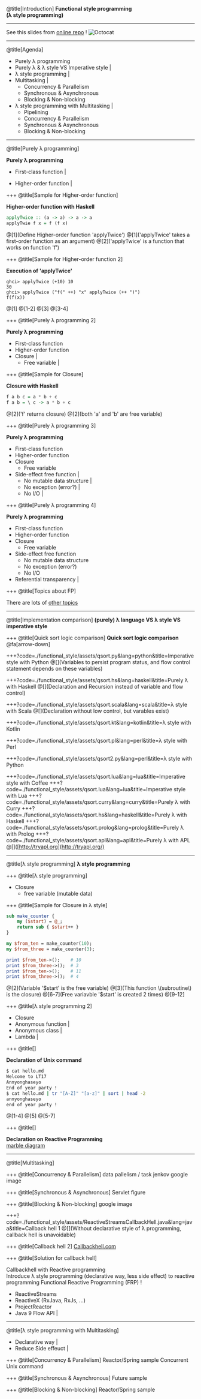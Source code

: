 @title[Introduction]
__Functional style programming__<br />
__(λ style programming)__

---
See this slides from [online repo](https://gitpitch.com/wonha/lighting-talk-17/master?p=functional_style/) !
![Octocat](https://d1z75bzl1vljy2.cloudfront.net/kitchen-sink/octocat-daftpunkocat.gif)

---
@title[Agenda]

- Purely λ programming
- Purely λ & λ style VS Imperative style |
- λ style programming |
- Multitasking |
    - Concurrency & Parallelism
    - Synchronous & Asynchronous
    - Blocking & Non-blocking
- λ style programming with Multitasking |
    - Pipelining
    - Concurrency & Parallelism
    - Synchronous & Asynchronous
    - Blocking & Non-blocking

---
@title[Purely λ programming]

__Purely λ programming__

- First-class function |
<!-- the language treats function as value(variable) -->
<!-- not all the languages that support first class function is purely functional programming language e.g. JavaScript, Lisp-->
- Higher-order function |
<!-- function that work on other functions (Either takes function as an argument or return function -->

+++
@title[Sample for Higher-order function]

__Higher-order function with Haskell__
```haskell
applyTwice :: (a -> a) -> a -> a
applyTwie f x = f (f x)
```
@[1](Define Higher-order function 'applyTwice')
@[1]('applyTwice' takes a first-order function as an argument)
@[2]('applyTwice' is a function that works on function 'f')

+++
@title[Sample for Higher-order function 2]

<!--Didn't validate yet -->
__Execution of 'applyTwice'__
```
ghci> applyTwice (+10) 10
30
ghci> applyTwice ("f(" ++) "x" applyTwice (++ ")")
f(f(x))
```
@[1]
@[1-2]
@[3]
@[3-4]

+++
@title[Purely λ programming 2]

__Purely λ programming__

- First-class function
- Higher-order function
- Closure |
    - Free variable |
<!-- lexical scoped variable, global variable -->
<!-- research modifying policy of free variable in Perl, Python, Go, Java(Lambda) -->
<!-- In Haskell, free variable is actually a constant, there is no 'variable' in Haskell -->
<!-- In Perl, all the closures has copy of free variable's value within itself -->
<!-- In Java, all the closures(lambdas) shares one free variable, so modifying that free variable is restricted. Only effective final varibale can be used
<!-- In Python, -->
<!-- In Go, -->

+++
@title[Sample for Closure]

<!-- see the java sample for this from Java8 in action of ch11~14, that making function that takes 3 arg into function that takes 2 arg and return a function  -->
__Closure with Haskell__
```haskell
f a b c = a * b + c
f a b = \ c -> a * b + c
```
@[2]('f' returns closure)
@[2](both 'a' and 'b' are free variable)

+++
@title[Purely λ programming 3]

__Purely λ programming__

- First-class function
- Higher-order function
- Closure
    - Free variable
- Side-effect free function |
    - No mutable data structure |
    - No exception (error?) |
    - No I/O |
<!-- A function having side effect can be unpredictable depending on the state of the system-->
<!-- we can expect that side-effect free function returns the same value anytime, with any kind of situation -->
<!-- Java allows side effect in lambda, since we can add/remove values of free variable(Collection) -->

+++
@title[Purely λ programming 4]

__Purely λ programming__

- First-class function
- Higher-order function
- Closure
    - Free variable
- Side-effect free function
    - No mutable data structure
    - No exception (error?)
    - No I/O
- Referential transparency |
<!-- Research definition of REferential transparency -->
<!-- Java method that returns List (List<Customer> findAll(String id))-->
<!-- Tail call-->

+++
@title[Topics about FP]

There are lots of [other topics](https://en.wikipedia.org/wiki/List_of_functional_programming_topics)

---
@title[Implementation comparison]
__(purely) λ language VS λ style VS imperative style__

+++
@title[Quick sort logic comparison]
__Quick sort logic comparison__<br/>
@fa[arrow-down]

+++?code=./functional_style/assets/qsort.py&lang=python&title=Imperative style with Python
@[](Variables to persist program status, and flow control statement depends on these variables)

+++?code=./functional_style/assets/qsort.hs&lang=haskell&title=Purely λ with Haskell
@[](Declaration and Recursion instead of variable and flow control)

+++?code=./functional_style/assets/qsort.scala&lang=scala&title=λ style with Scala
@[](Declaration without low control, but varables exist)

+++?code=./functional_style/assets/qsort.kt&lang=kotlin&title=λ style with Kotlin

+++?code=./functional_style/assets/qsort.pl&lang=perl&title=λ style with Perl

+++?code=./functional_style/assets/qsort2.py&lang=perl&title=λ style with Python

+++?code=./functional_style/assets/qsort.lua&lang=lua&title=Imperative style with Coffee
+++?code=./functional_style/assets/qsort.lua&lang=lua&title=Imperative style with Lua
+++?code=./functional_style/assets/qsort.curry&lang=curry&title=Purely λ with Curry
+++?code=./functional_style/assets/qsort.hs&lang=haskell&title=Purely λ with Haskell
+++?code=./functional_style/assets/qsort.prolog&lang=prolog&title=Purely λ with Prolog
+++?code=./functional_style/assets/qsort.apl&lang=apl&title=Purely λ with APL
@[]([http://tryapl.org](http://tryapl.org/)

---
@title[λ style programming]
__λ style programming__

+++
@title[λ style programming]

- Closure
    - free variable (mutable data)

+++
@title[Sample for Closure in λ style]

```perl
sub make_counter {
    my ($start) = @_;
    return sub { $start++ }
}

my $from_ten = make_counter(10);
my $from_three = make_counter(3);

print $from_ten->();    # 10
print $from_three->();  # 3
print $from_ten->();    # 11
print $from_three->();  # 4
```
@[2](Variable '$start' is the free variable)
@[3](This function \(subroutine\) is the closure)
@[6-7](Free variavble '$start' is created 2 times)
@[9-12]

+++
@title[λ style programming 2]

- Closure
- Anonymous function |
- Anonymous class |
- Lambda |

+++
@title[]

__Declaration of Unix command__
```bash
$ cat hello.md
Welcome to LT17
Annyonghaseyo
End of year party !
$ cat hello.md | tr "[A-Z]" "[a-z]" | sort | head -2
annyonghaseyo
end of year party !
```
@[1-4]
@[5]
@[5-7]

+++
@title[]

__Declaration on Reactive Programming__<br/>
[marble diagram](http://reactivex.io/RxJava/2.x/javadoc/)


---
@title[Multitasking]

+++
@title[Concurrency & Parallelism]
data pallelism / task
jenkov
google image

+++
@title[Synchronous & Asynchronous]
Servlet figure

+++
@title[Blocking & Non-blocking]
google image

+++?code=./functional_style/assets/ReactiveStreamsCallbackHell.java&lang=java&title=Callback hell 1
@[](Without declarative style of λ programming, callback hell is unavoidable)

+++
@title[Callback hell 2]
[Callbackhell.com](callbackhell.com)

+++
@title[Solution for callback hell]

Callbackhell with Reactive programming<br/>
Introduce λ style programming (declarative way, less side effect) to reactive programming
Functional Reactive Programming (FRP) !
- ReactiveStreams
- ReactiveX (RxJava, RxJs, ...)
- ProjectReactor
- Java 9 Flow API |

---
@title[λ style programming with Multitasking]

- Declarative way |
- Reduce Side effeuct |

+++
@title[Concurrency & Parallelism]
Reactor/Spring sample
Concurrent Unix command

+++
@title[Synchronous & Asynchronous]
Future sample

+++
@title[Blocking & Non-blocking]
Reactor/Spring sample